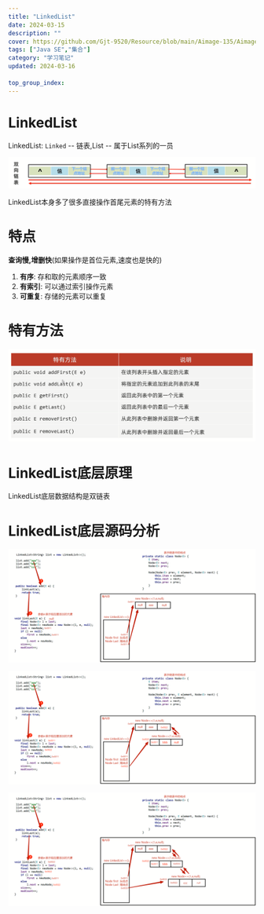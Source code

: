 ```yaml
---
title: "LinkedList"
date: 2024-03-15
description: ""
cover: https://github.com/Gjt-9520/Resource/blob/main/Aimage-135/Aimage91.jpg?raw=true
tags: ["Java SE","集合"]
category: "学习笔记"
updated: 2024-03-16

top_group_index:
---
```


# LinkedList

LinkedList: `Linked` -- 链表,List -- 属于List系列的一员

![双向链表](../images/双向链表.png)

LinkedList本身多了很多直接操作首尾元素的特有方法

# 特点

**查询慢,增删快**(如果操作是首位元素,速度也是快的)   

1. **有序**: 存和取的元素顺序一致
2. **有索引**: 可以通过索引操作元素
3. **可重复**: 存储的元素可以重复

# 特有方法

![LinkedList特有API](../images/LinkedList特有API.png)

# LinkedList底层原理

LinkedList底层数据结构是双链表

# LinkedList底层源码分析

![LinkedList底层源码分析1](../images/LinkedList底层源码分析1.png)

![LinkedList底层源码分析2](../images/LinkedList底层源码分析2.png)

![LinkedList底层源码分析3](../images/LinkedList底层源码分析3.png)